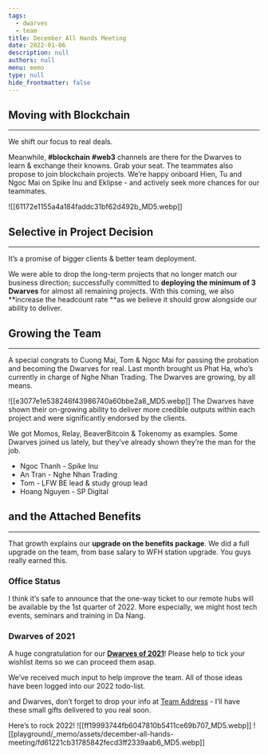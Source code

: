 ```yaml
---
tags: 
  - dwarves
  - team
title: December All Hands Meeting
date: 2022-01-06
description: null
authors: null
menu: memo
type: null
hide_frontmatter: false
---
```

## Moving with Blockchain
---
We shift our focus to real deals. 

Meanwhile, **#blockchain** **#web3** channels are there for the Dwarves to learn & exchange their knowns. Grab your seat.
The teammates also propose to join blockchain projects. We’re happy onboard Hien, Tu and Ngoc Mai on Spike Inu and Eklipse -  and actively seek more chances for our teammates.

![[61172e1155a4a184faddc31bf62d492b_MD5.webp]]

## Selective in Project Decision
---

It’s a promise of bigger clients & better team deployment.

We were able to drop the long-term projects that no longer match our business direction; successfully committed to **deploying the minimum of 3 Dwarves** for almost all remaining projects. With this coming, we also **increase the headcount rate **as we believe it should grow alongside our ability to deliver.

## Growing the Team
---

A special congrats to Cuong Mai, Tom & Ngoc Mai for passing the probation and becoming the Dwarves for real. Last month brought us Phat Ha, who’s currently in charge of Nghe Nhan Trading. The Dwarves are growing, by all means. 

![[e3077e1e538246f43986740a60bbe2a8_MD5.webp]]
The Dwarves have shown their on-growing ability to deliver more credible outputs within each project and were significantly endorsed by the clients. 

We got Momos, Relay, BeaverBitcoin & Tokenomy as examples.
Some Dwarves joined us lately, but they’ve already shown they’re the man for the job.

* Ngoc Thanh - Spike Inu
* An Tran - Nghe Nhan Trading
* Tom - LFW BE lead & study group lead
* Hoang Nguyen - SP Digital

## and the Attached Benefits
---

That growth explains our **upgrade on the benefits package**. We did a full upgrade on the team, from base salary to WFH station upgrade. You guys really earned this. 

### **Office Status**
I think it’s safe to announce that the one-way ticket to our remote hubs will be available by the 1st quarter of 2022. More especially, we might host tech events, seminars and training in Da Nang.

### **Dwarves of 2021**
A huge congratulation for our **[Dwarves of 2021](/37bc743333e34e89b93f52147055d17b)**! Please help to tick your wishlist items so we can proceed them asap. 

We’ve received much input to help improve the team. All of those ideas have been logged into our 2022 todo-list. 

and Dwarves, don’t forget to drop your info at [Team Address](https://docs.google.com/spreadsheets/d/1HqwdcSUMXapy8XcQP5xwEuj4yMe75p0FcSmdsF334Hk/edit#gid=1805371046) - I’ll have these small gifts delivered to you real soon.

Here’s to rock 2022!
![[ff19993744fb6047810b5411ce69b707_MD5.webp]]
![[playground/_memo/assets/december-all-hands-meeting/fd61221cb31785842fecd3ff2339aab6_MD5.webp]]

